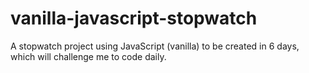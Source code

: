 # vanilla-javascript-stopwatch
A stopwatch project using JavaScript (vanilla) to be created in 6 days, which will challenge me to code daily.

